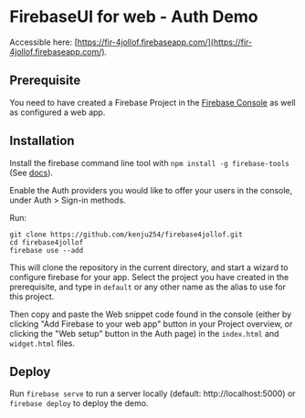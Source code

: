 # FirebaseUI for web - Auth Demo

Accessible here:
[https://fir-4jollof.firebaseapp.com/](https://fir-4jollof.firebaseapp.com/).

## Prerequisite

You need to have created a Firebase Project in the
[Firebase Console](https://firebase.google.com/console/) as well as configured a web app.

## Installation

Install the firebase command line tool with `npm install -g firebase-tools` (See
[docs](https://firebase.google.com/docs/cli/#setup)).

Enable the Auth providers you would like to offer your users in the console, under
Auth > Sign-in methods.

Run:

    git clone https://github.com/kenju254/firebase4jollof.git
    cd firebase4jollof
    firebase use --add

This will clone the repository in the current directory, and start a wizard to configure firebase
for your app. Select the project you have created in the prerequisite, and type in `default` or
any other name as the alias to use for this project.

Then copy and paste the Web snippet code found in the console (either by clicking "Add Firebase to
your web app" button in your Project overview, or clicking the "Web setup" button in the Auth page)
in the `index.html` and `widget.html` files.

## Deploy

Run `firebase serve` to run a server locally (default: http://localhost:5000) or `firebase deploy` to
deploy the demo.
